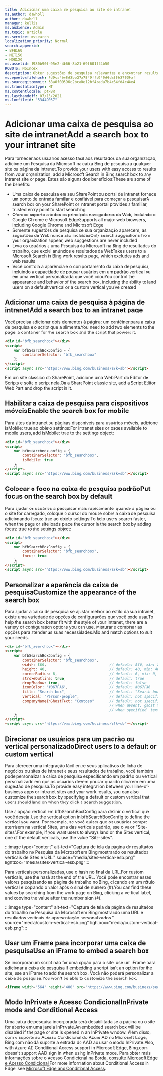 ```yaml
---
title: Adicionar uma caixa de pesquisa ao site de intranet
ms.author: dawholl
author: dawholl
manager: kellis
ms.audience: Admin
ms.topic: article
ms.service: mssearch
localization_priority: Normal
search.appverid:
- BFB160
- MET150
- MOE150
ms.assetid: f980b90f-95e2-4b66-8b21-69f601ff4b50
ROBOTS: NoIndex
description: Obter sugestões de pesquisa relevantes e encontrar resultados de trabalho mais rapidamente adicionando uma Pesquisa da Microsoft de pesquisa ao seu site ou página da intranet.
ms.openlocfilehash: 7d9ca4be8d3be27a7549ffb940d6dc55b3763baf
ms.sourcegitcommit: 38a0f09596c2bca0e12bf4cada7b4c64fd4c48e4
ms.translationtype: MT
ms.contentlocale: pt-BR
ms.lasthandoff: 07/15/2021
ms.locfileid: "53449057"
---
```

# <a name="add-a-search-box-to-your-intranet-site"></a><span data-ttu-id="82b8a-103">Adicionar uma caixa de pesquisa ao site de intranet</span><span class="sxs-lookup"><span data-stu-id="82b8a-103">Add a search box to your intranet site</span></span>

<span data-ttu-id="82b8a-104">Para fornecer aos usuários acesso fácil aos resultados da sua organização, adicione um Pesquisa da Microsoft na caixa Bing de pesquisa a qualquer site ou página da intranet.</span><span class="sxs-lookup"><span data-stu-id="82b8a-104">To provide your users with easy access to results from your organization, add a Microsoft Search in Bing search box to any intranet site or page.</span></span> <span data-ttu-id="82b8a-105">Estes são alguns dos benefícios:</span><span class="sxs-lookup"><span data-stu-id="82b8a-105">These are some of the benefits:</span></span>

- <span data-ttu-id="82b8a-106">Uma caixa de pesquisa em seu SharePoint ou portal de intranet fornece um ponto de entrada familiar e confiável para começar a pesquisar</span><span class="sxs-lookup"><span data-stu-id="82b8a-106">A search box on your SharePoint or intranet portal provides a familiar, trusted entry point to start searching</span></span>
- <span data-ttu-id="82b8a-107">Oferece suporte a todos os principais navegadores da Web, incluindo o Google Chrome e Microsoft Edge</span><span class="sxs-lookup"><span data-stu-id="82b8a-107">Supports all major web browsers, including Google Chrome and Microsoft Edge</span></span>
- <span data-ttu-id="82b8a-108">Somente sugestões de pesquisa de sua organização aparecem, as sugestões da Web nunca são incluídas</span><span class="sxs-lookup"><span data-stu-id="82b8a-108">Only search suggestions from your organization appear, web suggestions are never included</span></span>
- <span data-ttu-id="82b8a-109">Leva os usuários a uma Pesquisa da Microsoft na Bing de resultados do trabalho, que exclui anúncios e resultados da Web</span><span class="sxs-lookup"><span data-stu-id="82b8a-109">Takes users to a Microsoft Search in Bing work results page, which excludes ads and web results</span></span>
- <span data-ttu-id="82b8a-110">Você controla a aparência e o comportamento da caixa de pesquisa, incluindo a capacidade de pousar usuários em um padrão vertical ou em uma vertical personalizada que você criou</span><span class="sxs-lookup"><span data-stu-id="82b8a-110">You control the appearance and behavior of the search box, including the ability to land users on a default vertical or a custom vertical you've created</span></span>
  
## <a name="add-a-search-box-to-an-intranet-page"></a><span data-ttu-id="82b8a-111">Adicionar uma caixa de pesquisa à página de intranet</span><span class="sxs-lookup"><span data-stu-id="82b8a-111">Add a search box to an intranet page</span></span>

<span data-ttu-id="82b8a-112">Você precisa adicionar dois elementos à página: um contêiner para a caixa de pesquisa e o script que a alimenta.</span><span class="sxs-lookup"><span data-stu-id="82b8a-112">You need to add two elements to the page: a container for the search box and the script that powers it.</span></span>
  
```html
<div id="bfb_searchbox"></div>
<script>
    var bfbSearchBoxConfig = {
        containerSelector: "bfb_searchbox"
    };
</script>
<script async src="https://www.bing.com/business/s?k=sb"></script>
```

<span data-ttu-id="82b8a-113">Em um site clássico do SharePoint, adicione uma Web Part do Editor de Scripts e solte o script nela.</span><span class="sxs-lookup"><span data-stu-id="82b8a-113">On a SharePoint classic site, add a Script Editor Web Part and drop the script in it.</span></span>
  
## <a name="enable-the-search-box-for-mobile"></a><span data-ttu-id="82b8a-114">Habilitar a caixa de pesquisa para dispositivos móveis</span><span class="sxs-lookup"><span data-stu-id="82b8a-114">Enable the search box for mobile</span></span>

<span data-ttu-id="82b8a-115">Para sites da intranet ou páginas disponíveis para usuários móveis, adicione isMobile: true ao objeto settings:</span><span class="sxs-lookup"><span data-stu-id="82b8a-115">For intranet sites or pages available to mobile users, add isMobile: true to the settings object:</span></span>
  
```html
<div id="bfb_searchbox"></div>
<script>
    var bfbSearchBoxConfig = {
        containerSelector: "bfb_searchbox", 
        isMobile: true
    };
</script>
<script async src="https://www.bing.com/business/s?k=sb"></script>
```

## <a name="put-focus-on-the-search-box-by-default"></a><span data-ttu-id="82b8a-116">Colocar o foco na caixa de pesquisa padrão</span><span class="sxs-lookup"><span data-stu-id="82b8a-116">Put focus on the search box by default</span></span>

<span data-ttu-id="82b8a-117">Para ajudar os usuários a pesquisar mais rapidamente, quando a página ou o site for carregado, coloque o cursor do mouse sobre a caixa de pesquisa adicionando focus: true ao objeto settings:</span><span class="sxs-lookup"><span data-stu-id="82b8a-117">To help users search faster, when the page or site loads place the cursor in the search box by adding focus: true to the settings object:</span></span>
  
```html
<div id="bfb_searchbox"></div>
<script>
    var bfbSearchBoxConfig = {
        containerSelector: "bfb_searchbox",
        focus: true
    };
</script>
<script async src="https://www.bing.com/business/s?k=sb"></script>
```

## <a name="customize-the-appearance-of-the-search-box"></a><span data-ttu-id="82b8a-118">Personalizar a aparência da caixa de pesquisa</span><span class="sxs-lookup"><span data-stu-id="82b8a-118">Customize the appearance of the search box</span></span> 

<span data-ttu-id="82b8a-119">Para ajudar a caixa de pesquisa se ajustar melhor ao estilo da sua intranet, existe uma variedade de opções de configurações que você pode usar.</span><span class="sxs-lookup"><span data-stu-id="82b8a-119">To help the search box better fit with the style of your intranet, there are a variety of configuration options you can use.</span></span> <span data-ttu-id="82b8a-120">Misturar e combinar as opções para atender às suas necessidades.</span><span class="sxs-lookup"><span data-stu-id="82b8a-120">Mix and match options to suit your needs.</span></span>

```html
<div id="bfb_searchbox"></div>
<script>
    var bfbSearchBoxConfig = {
        containerSelector: "bfb_searchbox",
        width: 560,                             // default: 560, min: 360, max: 650
        height: 40,                             // default: 40, min: 40, max: 72
        cornerRadius: 6,                        // default: 6, min: 0, max: 25                                   
        strokeOutline: true,                    // default: true
        dropShadow: true,                       // default: false
        iconColor: "#067FA6",                   // default: #067FA6
        title: "Search box",                    // default: "Search box"
        vertical: "Person-people",              // default: not specified, search box directs to the All vertical on the WORK results page
        companyNameInGhostText: "Contoso"       // default: not specified
                                                // when absent, ghost text will be "Search work"
                                                // when specified, text will be "Search <companyNameInGhostText>"
    };
</script>
<script async src="https://www.bing.com/business/s?k=sb"></script>
```

## <a name="direct-users-to-a-default-or-custom-vertical"></a><span data-ttu-id="82b8a-121">Direcionar os usuários para um padrão ou vertical personalizado</span><span class="sxs-lookup"><span data-stu-id="82b8a-121">Direct users to a default or custom vertical</span></span>

<span data-ttu-id="82b8a-122">Para oferecer uma integração fácil entre seus aplicativos de linha de negócios ou sites de intranet e seus resultados de trabalho, você também pode personalizar a caixa de pesquisa especificando um padrão ou vertical personalizado em que os usuários devem pousar quando clicarem em uma sugestão de pesquisa.</span><span class="sxs-lookup"><span data-stu-id="82b8a-122">To provide easy integration between your line-of-business apps or intranet sites and your work results, you can also customize the search box by specifying a default or custom vertical that users should land on when they click a search suggestion.</span></span>

<span data-ttu-id="82b8a-123">Use a opção vertical em bfbSearchBoxConfig para definir o vertical que você deseja.</span><span class="sxs-lookup"><span data-stu-id="82b8a-123">Use the vertical option in bfbSearchBoxConfig to define the vertical you want.</span></span> <span data-ttu-id="82b8a-124">Por exemplo, se você quiser que os usuários sempre aterrisem na vertical Sites, uma das verticais padrão, use o valor "Site-sites".</span><span class="sxs-lookup"><span data-stu-id="82b8a-124">For example, if you want users to always land on the Sites vertical, one of the default verticals, use the value "Site-sites".</span></span>

:::image type="content" alt-text="Captura de tela da página de resultados do trabalho no Pesquisa da Microsoft em Bing mostrando os resultados verticais de Sites e URL." source="media/sites-vertical-esb.png" lightbox="media/sites-vertical-esb.png":::

<span data-ttu-id="82b8a-126">Para verticais personalizadas, use o hash no final da URL.</span><span class="sxs-lookup"><span data-stu-id="82b8a-126">For custom verticals, use the hash at the end of the URL.</span></span> <span data-ttu-id="82b8a-127">Você pode encontrar esses valores pesquisando na página de trabalho no Bing, clicando em um rótulo vertical e copiando o valor após o sinal de número (#).</span><span class="sxs-lookup"><span data-stu-id="82b8a-127">You can find these values by searching from the work page on Bing, clicking a vertical label, and copying the value after the number sign (#).</span></span>

:::image type="content" alt-text="Captura de tela da página de resultados do trabalho no Pesquisa da Microsoft em Bing mostrando uma URL e resultados verticais de apresentação personalizados." source="media/custom-vertical-esb.png" lightbox="media/custom-vertical-esb.png":::

## <a name="use-an-iframe-to-embed-a-search-box"></a><span data-ttu-id="82b8a-129">Usar um iFrame para incorporar uma caixa de pesquisa</span><span class="sxs-lookup"><span data-stu-id="82b8a-129">Use an iFrame to embed a search box</span></span>

<span data-ttu-id="82b8a-130">Se incorporar um script não for uma opção para o site, use um iFrame para adicionar a caixa de pesquisa.</span><span class="sxs-lookup"><span data-stu-id="82b8a-130">If embedding a script isn't an option for the site, use an iFrame to add the search box.</span></span> <span data-ttu-id="82b8a-131">Você não poderá personalizar a caixa de pesquisa.</span><span class="sxs-lookup"><span data-stu-id="82b8a-131">You won't be able to customize the search box.</span></span>
  
```html
<iframe width="564" height="400" src="https://www.bing.com/business/searchbox"></iframe>
```

## <a name="inprivate-mode-and-conditional-access"></a><span data-ttu-id="82b8a-132">Modo InPrivate e Acesso Condicional</span><span class="sxs-lookup"><span data-stu-id="82b8a-132">InPrivate mode and Conditional Access</span></span>

<span data-ttu-id="82b8a-133">Uma caixa de pesquisa incorporada será desabilitada se a página ou o site for aberto em uma janela InPrivate.</span><span class="sxs-lookup"><span data-stu-id="82b8a-133">An embedded search box will be disabled if the page or site is opened in an InPrivate window.</span></span> <span data-ttu-id="82b8a-134">Além disso, com o suporte ao Acesso Condicional do Azure AD no Microsoft Edge, Bing.com não dá suporte a entrada do AAD ao usar o modo InPrivate.</span><span class="sxs-lookup"><span data-stu-id="82b8a-134">Also, with Azure AD Conditional Access support in Microsoft Edge, Bing.com doesn't support AAD sign in when using InPrivate mode.</span></span> <span data-ttu-id="82b8a-135">Para obter mais informações sobre o Acesso Condicional na Borda, [consulte Microsoft Edge e Acesso Condicional.](/deployedge/ms-edge-security-conditional-access#accessing-conditional-access-protected-resources-in-microsoft-edge)</span><span class="sxs-lookup"><span data-stu-id="82b8a-135">For more information about Conditional Access in Edge, see [Microsoft Edge and Conditional Access](/deployedge/ms-edge-security-conditional-access#accessing-conditional-access-protected-resources-in-microsoft-edge).</span></span> 
